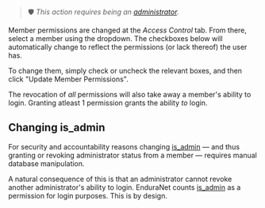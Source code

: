 > 🛡️ *This action requires being an [administrator](../guides/permissions.md#is_admin).*

Member permissions are changed at the *Access Control* tab. From there, select a member using the dropdown. The checkboxes below will automatically change to reflect the permissions (or lack thereof) the user has.

To change them, simply check or uncheck the relevant boxes, and then click "Update Member Permissions".

The revocation of *all* permissions will also take away a member's ability to login. Granting atleast 1 permission grants the ability *to* login.

## Changing is_admin
For security and accountability reasons changing [is_admin](../guides/permissions.md#is_admin) — and thus granting or revoking administrator status from a member — requires manual database manipulation.

A natural consequence of this is that an administrator cannot revoke another administrator's ability to login. EnduraNet counts [is_admin](../guides/permissions.md#is_admin) as a permission for login purposes. This is by design.